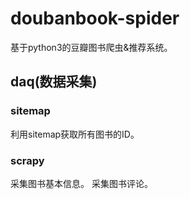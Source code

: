 # doubanbook-spider
基于python3的豆瓣图书爬虫&推荐系统。

## daq(数据采集)

### sitemap
利用sitemap获取所有图书的ID。

### scrapy
采集图书基本信息。
采集图书评论。
